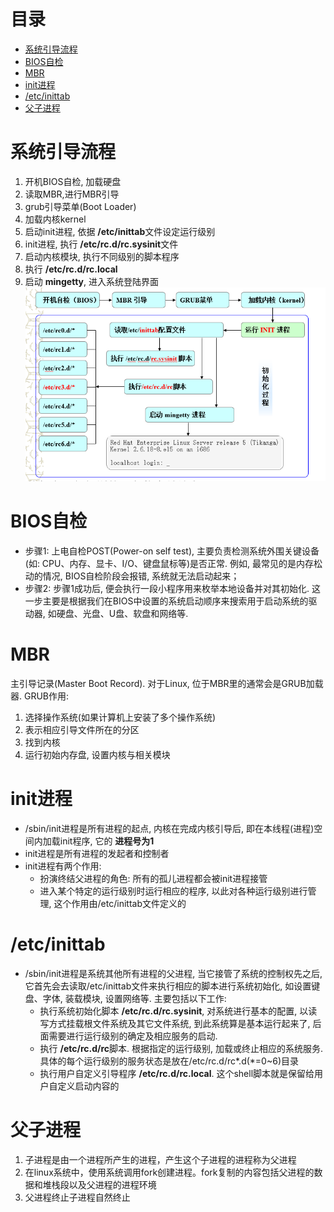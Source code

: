 # 目录
- [系统引导流程](#系统引导流程)
- [BIOS自检](#bios自检)
- [MBR](#mbr)
- [init进程](#init进程)
- [/etc/inittab](#etcinittab)
- [父子进程](#父子进程)



<!-- = = = = = = = = = = = = = = = = = = = = = = = = = = = = = = = = = = = = = = = = = = = = = = = = = = = = = = = = = = = = -->
<!-- = = = = = = = = = = = = = = = = = = = = = = = = = = = = = = = = = = = = = = = = = = = = = = = = = = = = = = = = = = = = -->



# 系统引导流程
1. 开机BIOS自检, 加载硬盘
2. 读取MBR,进行MBR引导
3. grub引导菜单(Boot Loader)
4. 加载内核kernel
5. 启动init进程, 依据 **/etc/inittab**文件设定运行级别
6. init进程, 执行 **/etc/rc.d/rc.sysinit**文件
7. 启动内核模块, 执行不同级别的脚本程序
8. 执行 **/etc/rc.d/rc.local**
9. 启动 **mingetty**, 进入系统登陆界面
![](src/init.png)



<!-- = = = = = = = = = = = = = = = = = = = = = = = = = = = = = = = = = = = = = = = = = = = = = = = = = = = = = = = = = = = = -->
<!-- = = = = = = = = = = = = = = = = = = = = = = = = = = = = = = = = = = = = = = = = = = = = = = = = = = = = = = = = = = = = -->



# BIOS自检
* 步骤1: 上电自检POST(Power-on self test), 主要负责检测系统外围关键设备(如: CPU、内存、显卡、I/O、键盘鼠标等)是否正常. 例如, 最常见的是内存松动的情况, BIOS自检阶段会报错, 系统就无法启动起来；
* 步骤2: 步骤1成功后, 便会执行一段小程序用来枚举本地设备并对其初始化. 这一步主要是根据我们在BIOS中设置的系统启动顺序来搜索用于启动系统的驱动器, 如硬盘、光盘、U盘、软盘和网络等. 



<!-- = = = = = = = = = = = = = = = = = = = = = = = = = = = = = = = = = = = = = = = = = = = = = = = = = = = = = = = = = = = = -->
<!-- = = = = = = = = = = = = = = = = = = = = = = = = = = = = = = = = = = = = = = = = = = = = = = = = = = = = = = = = = = = = -->



# MBR
主引导记录(Master Boot Record). 对于Linux, 位于MBR里的通常会是GRUB加载器. GRUB作用: 
1. 选择操作系统(如果计算机上安装了多个操作系统)
2. 表示相应引导文件所在的分区
3. 找到内核
4. 运行初始内存盘, 设置内核与相关模块



<!-- = = = = = = = = = = = = = = = = = = = = = = = = = = = = = = = = = = = = = = = = = = = = = = = = = = = = = = = = = = = = -->
<!-- = = = = = = = = = = = = = = = = = = = = = = = = = = = = = = = = = = = = = = = = = = = = = = = = = = = = = = = = = = = = -->



# init进程
* /sbin/init进程是所有进程的起点, 内核在完成内核引导后, 即在本线程(进程)空间内加载init程序, 它的 **进程号为1**
* init进程是所有进程的发起者和控制者
* init进程有两个作用:
    * 扮演终结父进程的角色: 所有的孤儿进程都会被init进程接管
    * 进入某个特定的运行级别时运行相应的程序, 以此对各种运行级别进行管理, 这个作用由/etc/inittab文件定义的



<!-- = = = = = = = = = = = = = = = = = = = = = = = = = = = = = = = = = = = = = = = = = = = = = = = = = = = = = = = = = = = = -->
<!-- = = = = = = = = = = = = = = = = = = = = = = = = = = = = = = = = = = = = = = = = = = = = = = = = = = = = = = = = = = = = -->



# /etc/inittab
* /sbin/init进程是系统其他所有进程的父进程, 当它接管了系统的控制权先之后, 它首先会去读取/etc/inittab文件来执行相应的脚本进行系统初始化, 如设置键盘、字体, 装载模块, 设置网络等. 主要包括以下工作: 
    * 执行系统初始化脚本 **/etc/rc.d/rc.sysinit**, 对系统进行基本的配置, 以读写方式挂载根文件系统及其它文件系统, 到此系统算是基本运行起来了, 后面需要进行运行级别的确定及相应服务的启动. 
    * 执行 **/etc/rc.d/rc**脚本. 根据指定的运行级别, 加载或终止相应的系统服务. 具体的每个运行级别的服务状态是放在/etc/rc.d/rc\*.d(\*=0\~6)目录
    * 执行用户自定义引导程序 **/etc/rc.d/rc.local**. 这个shell脚本就是保留给用户自定义启动内容的



<!-- = = = = = = = = = = = = = = = = = = = = = = = = = = = = = = = = = = = = = = = = = = = = = = = = = = = = = = = = = = = = -->
<!-- = = = = = = = = = = = = = = = = = = = = = = = = = = = = = = = = = = = = = = = = = = = = = = = = = = = = = = = = = = = = -->



# 父子进程
1. 子进程是由一个进程所产生的进程，产生这个子进程的进程称为父进程
2. 在linux系统中，使用系统调用fork创建进程。fork复制的内容包括父进程的数据和堆栈段以及父进程的进程环境
3. 父进程终止子进程自然终止
